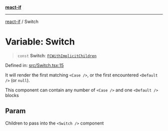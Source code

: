 [**react-if**](../README.md)

***

[react-if](../globals.md) / Switch

# Variable: Switch

> `const` **Switch**: [`FCWithImplicitChildren`](../type-aliases/FCWithImplicitChildren.md)

Defined in: [src/Switch.tsx:15](https://github.com/romac/react-if/blob/06905daeb516e18ad5c4a2722e17279616240863/src/Switch.tsx#L15)

It will render the first matching `<Case />`, or the first encountered `<Default />` (or `null`).

This component can contain any number of `<Case />` and one `<Default />` blocks

## Param

Children to pass into the `<Switch />` component
